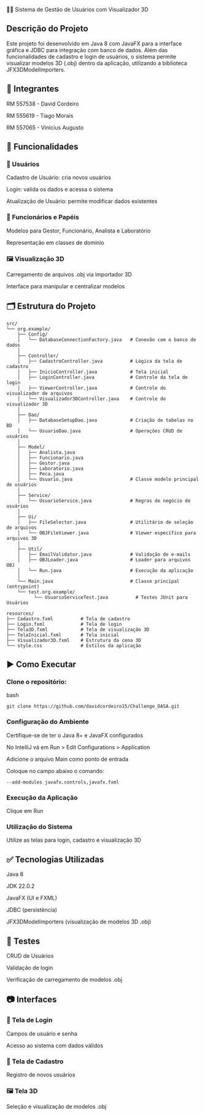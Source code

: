 🧑‍💻 Sistema de Gestão de Usuários com Visualizador 3D
## Descrição do Projeto
Este projeto foi desenvolvido em Java 8 com JavaFX para a interface gráfica e JDBC para integração com banco de dados. Além das funcionalidades de cadastro e login de usuários, o sistema permite visualizar modelos 3D (.obj) dentro da aplicação, utilizando a biblioteca JFX3DModelImporters.

## 👥 Integrantes
RM 557538 - David Cordeiro

RM 555619 - Tiago Morais

RM 557065 - Vinicius Augusto

## 🚀 Funcionalidades
### 👤 Usuários
Cadastro de Usuário: cria novos usuários

Login: valida os dados e acessa o sistema

Atualização de Usuário: permite modificar dados existentes


### 🏢 Funcionários e Papéis
Modelos para Gestor, Funcionário, Analista e Laboratório

Representação em classes de domínio

### 🖼️ Visualização 3D
Carregamento de arquivos .obj via importador 3D

Interface para manipular e centralizar modelos

## 🗂 Estrutura do Projeto
    
    src/
    └── org.example/
        ├── Config/
        │   └── DatabaseConnectionFactory.java   # Conexão com o banco de dados
        │
        ├── Controller/
        │   ├── CadastroController.java          # Lógica da tela de cadastro
        │   ├── InicioController.java            # Tela inicial
        │   ├── LoginController.java             # Controle da tela de login
        │   ├── ViewerController.java            # Controle do visualizador de arquivos
        │   └── Visualizador3DController.java    # Controle do visualizador 3D
        │
        ├── Dao/
        │   ├── DatabaseSetupDao.java            # Criação de tabelas no BD
        │   └── UsuarioDao.java                  # Operações CRUD de usuários
        │
        ├── Model/
        │   ├── Analista.java
        │   ├── Funcionario.java
        │   ├── Gestor.java
        │   ├── Laboratorio.java
        │   ├── Peca.java
        │   └── Usuario.java                     # Classe modelo principal de usuários
        │
        ├── Service/
        │   └── UsuarioService.java              # Regras de negócio de usuários
        │
        ├── Ui/
        │   ├── FileSelector.java                # Utilitário de seleção de arquivos
        │   └── OBJFileViewer.java               # Viewer específico para arquivos 3D
        │
        ├── Util/
        │   ├── EmailValidator.java              # Validação de e-mails
        │   ├── OBJLoader.java                   # Loader para arquivos OBJ
        │   └── Run.java                         # Execução da aplicação
        │
        └── Main.java                            # Classe principal (entrypoint)
        └── test.org.example/
              └── UsuarioServiceTest.java          # Testes JUnit para Usuários 
    
    resources/
    ├── Cadastro.fxml          # Tela de cadastro
    ├── Login.fxml             # Tela de login
    ├── Tela3D.fxml            # Tela de visualização 3D
    ├── TelaInicial.fxml       # Tela inicial
    ├── Visualizador3D.fxml    # Estrutura da cena 3D
    └── style.css              # Estilos da aplicação


## ▶️ Como Executar
### Clone o repositório:
bash

    git clone https://github.com/davidcordeiro15/Challenge_DASA.git

### Configuração do Ambiente
Certifique-se de ter o Java 8+ e JavaFX configurados

No IntelliJ vá em Run > Edit Configurations > Application

Adicione o arquivo Main como ponto de entrada

Coloque no campo abaixo o comando: 
    
    --add-modules javafx.controls,javafx.fxml

### Execução da Aplicação

Clique em Run 

### Utilização do Sistema
Utilize as telas para login, cadastro e visualização 3D

## ✅ Tecnologias Utilizadas
Java 8

JDK 22.0.2

JavaFX (UI e FXML)

JDBC (persistência)

JFX3DModelImporters (visualização de modelos 3D .obj)

## 🧪 Testes
CRUD de Usuários

Validação de login

Verificação de carregamento de modelos .obj

## 📷 Interfaces
### 🔑 Tela de Login
Campos de usuário e senha

Acesso ao sistema com dados válidos

### 📝 Tela de Cadastro
Registro de novos usuários

### 🖼️ Tela 3D
Seleção e visualização de modelos .obj
